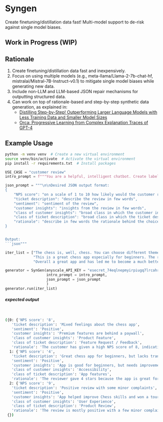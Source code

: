 # Syngen

Create finetuning/distillation data fast! Multi-model support to de-risk against single model biases.

## Work in Progress (WIP)

## Rationale

1. Create finetuning/distillation data fast and inexpensively.
2. Focus on using multiple models (e.g., meta-llama/Llama-2-7b-chat-hf, mistralai/Mistral-7B-Instruct-v0.1) to mitigate single model biases while generating new data.
3. Include non-LLM and LLM-based JSON repair mechanisms for outputting structured data.
4. Can work on top of rationale-based and step-by-step synthetic data generation, as explained in:
   - [Distilling Step-by-Step! Outperforming Larger Language Models with Less Training Data and Smaller Model Sizes](https://arxiv.org/pdf/2305.02301.pdf)
   - [Orca: Progressive Learning from Complex Explanation Traces of GPT-4](https://arxiv.org/pdf/2306.02707.pdf)

## Example Usage

```bash
python -m venv venv  # Create a new virtual environment
source venv/bin/activate  # Activate the virtual environment
pip install -r requirements.txt  # Install packages
```
```python
USE_CASE = "customer review"
intro_prompt = f"""You are a helpful, intelligent chatbot. Create labeled data in json format using the given {USE_CASE}. For the {USE_CASE} output NPS score, ticket description, sentiment, customer insights, class of customer insights, class of ticket description and reasoning"""

json_prompt = """\n\nDesired JSON output format:
{
    "NPS score": "on a scale of 1 to 10 how likely would the customer recommend the product",
    "ticket description": "describe the review in few words",
    "sentiment": "sentiment of the review",
    "customer insights": "insights from the review in few words",
    "class of customer insights": "broad class in which the customer insights belong",
    "class of ticket description": "broad class in which the ticket description belong",
    "rationale": "describe in few words the rationale behind the choices"
}


Output:
```json"""

iter_list = ["The chess is, well, chess. You can choose different themes for your board (which I think is cool). There are also different types of games you can start: chess 960 (all pieces behind pawns are in random spots), rated (takes pieces away from the opponent who has a higher elo), and standard (self explanatory). My only problems with the app are that you need to buy premium to get unlimited lessons, game review, and puzzles.",
             "This is a great chess app especially for beginners. The reason I rate four stars is there is one large problem with the lessons, as far as I can tell there's no transcript and no subtitles. Which can be a big problem for the hearing impared, people with audio processing issues, or people that are in an environment that they can't turn the sound on their phone.",
             "Overall a great app and has led me to become a much better Chess player, and I actually won a Chess tournament in my middle school because of it. It does annoy me that there is a lot of stuff locked behind a subscription. But that is to be expected. EDIT: My trophies are working now. Thank you for the fix. But now I getting matched in leagues with tryhards grinding to 500 trophies when top 3 used to be like 175 trophies. But I guess it can't be helped. Still gets five stars for trophies working."]

generator = SynGen(anyscale_API_KEY = "esecret_74eqlnepmyirpiugq7lrcahrww",
                   intro_prompt = intro_prompt,
                   json_prompt = json_prompt
                   )
generator.run(iter_list)
```
##### expected output
```bash


({0: {'NPS score': '8',
   'ticket description': 'Mixed feelings about the chess app',
   'sentiment': 'Positive',
   'customer insights': 'Premium features are behind a paywall',
   'class of customer insights': 'Product Feature',
   'class of ticket description': 'Feature Request / Feedback',
   'rationale': 'The customer has given a high NPS score of 8, indicating a positive sentiment towards the app. They appreciate the different themes and game types. However, they have mentioned that premium features are behind a paywall, indicating a request for free access to these features or a feature request for more flexibility in accessing lessons, game review, and puzzles.'},
  1: {'NPS score': '4',
   'ticket description': 'Great chess app for beginners, but lacks transcript and subtitles',
   'sentiment': 'Positive',
   'customer insights': 'App is good for beginners, but needs improvements for accessibility',
   'class of customer insights': 'Accessibility',
   'class of ticket description': 'App features',
   'rationale': 'The reviewer gave 4 stars because the app is great for beginners, but it lacks transcript and subtitles, which can be a big problem for some users.'},
  2: {'NPS score': '9',
   'ticket description': 'Positive review with some minor complaints',
   'sentiment': 'Positive',
   'customer insights': 'App helped improve Chess skills and won a tournament',
   'class of customer insights': 'User Experience',
   'class of ticket description': 'Product Review',
   'rationale': 'The review is mostly positive with a few minor complaints about locked features and matchmaking. The user still gives the app five stars.'}},
 {})
```

